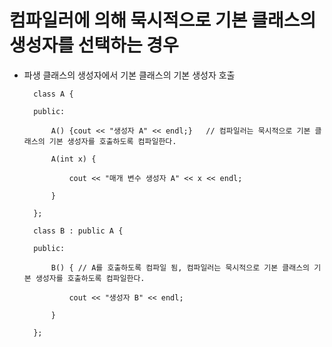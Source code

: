 # 컴파일러에 의해 묵시적으로 기본 클래스의 생성자를 선택하는 경우

- 파생 클래스의 생성자에서 기본 클래스의 기본 생성자 호출

        class A {

        public:

            A() {cout << "생성자 A" << endl;}   // 컴파일러는 묵시적으로 기본 클래스의 기본 생성자를 호출하도록 컴파일한다.

            A(int x) {

                cout << "매개 변수 생성자 A" << x << endl;

            }

        };

        class B : public A {

        public:

            B() { // A를 호출하도록 컴파일 됨, 컴파일러는 묵시적으로 기본 클래스의 기본 생성자를 호출하도록 컴파일한다.
            
                cout << "생성자 B" << endl;

            }

        };